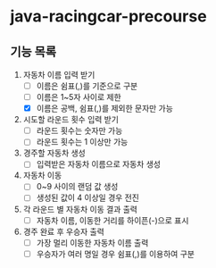 # java-racingcar-precourse

## 기능 목록
1. 자동차 이름 입력 받기
    -[ ] 이름은 쉼표(,)를 기준으로 구분
    -[ ] 이름은 1~5자 사이로 제한
    -[X] 이름은 공백, 쉼표(,)를 제외한 문자만 가능

2. 시도할 라운드 횟수 입력 받기
    -[ ] 라운드 횟수는 숫자만 가능
    -[ ] 라운드 횟수는 1 이상만 가능

3. 경주할 자동차 생성
    -[ ] 입력받은 자동차 이름으로 자동차 생성

4. 자동차 이동
    -[ ] 0~9 사이의 랜덤 값 생성
    -[ ] 생성된 값이 4 이상일 경우 전진

5. 각 라운드 별 자동차 이동 결과 출력
    -[ ] 자동차 이름, 이동한 거리를 하이픈(-)으로 표시

6. 경주 완료 후 우승자 출력
    -[ ] 가장 멀리 이동한 자동차 이름 출력
    -[ ] 우승자가 여러 명일 경우 쉼표(,)를 이용하여 구분

